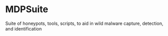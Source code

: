 MDPSuite
========

Suite of honeypots, tools, scripts, to aid in wild malware capture, detection, and identification

